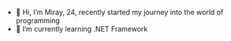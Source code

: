 - 👋 Hi, I’m Miray, 24, recently started my journey into the world of programming
- 🌱 I’m currently learning .NET Framework

<!---
MirayCT/MirayCT is a ✨ special ✨ repository because its `README.md` (this file) appears on your GitHub profile.
You can click the Preview link to take a look at your changes.
--->
